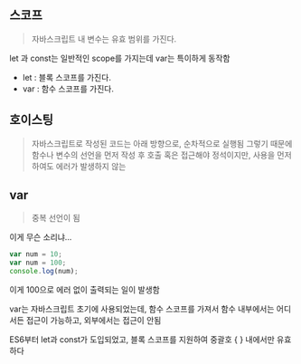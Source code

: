 ## 스코프
> 자바스크립트 내 변수는 유효 범위를 가진다.

let 과 const는 일반적인 scope를 가지는데 var는 특이하게 동작함
- let : 블록 스코프를 가진다.
- var : 함수 스코프를 가진다.

## 호이스팅
> 자바스크립트로 작성된 코드는 아래 방향으로, 순차적으로 실행됨
> 그렇기 때문에 함수나 변수의 선언을 먼저 작성 후 호출 혹은 접근해야 정석이지만, 사용을 먼저하여도 에러가 발생하지 않는 
## var
> 중복 선언이 됨

이게 무슨 소리냐...
```js
var num = 10;
var num = 100;
console.log(num);
```
이게 100으로 에러 없이 출력되는 일이 발생함

var는 자바스크립트 초기에 사용되었는데, 함수 스코프를 가져서 함수 내부에서는 어디서든 접근이 가능하고, 외부에서는 접근이 안됨

ES6부터 let과 const가 도입되었고, 블록 스코프를 지원하여 중괄호 { } 내에서만 유효하다

